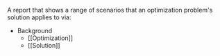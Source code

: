 A report that shows a range of scenarios that an optimization problem's solution applies to via:

- Background
	- [[Optimization]]
	- [[Solution]]